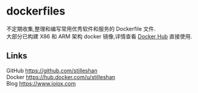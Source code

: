 # dockerfiles
不定期收集,整理和编写常用优秀软件和服务的 Dockerfile 文件.  
大部分已构建 X86 和 ARM 架构 docker 镜像,详情查看 [Docker Hub](https://hub.docker.com/u/stilleshan) 直接使用.


## Links
GitHub https://github.com/stilleshan  
Docker https://hub.docker.com/u/stilleshan  
Blog https://www.ioiox.com

